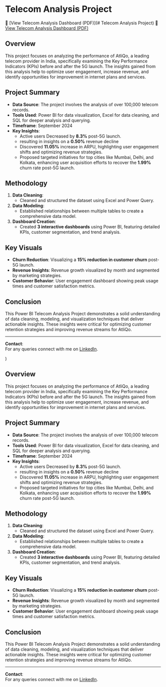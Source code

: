 # Telecom Analysis Project
📄 [View Telecom Analysis Dashboard (PDF)](# Telecom Analysis Project)
📄 [View Telecom Analysis Dashboard (PDF)](https://github.com/rinithreddy14/Telecom-Analysis/blob/main/teleocm%20analysis.pdf)

## Overview
This project focuses on analyzing the performance of AtliQo, a leading telecom provider in India, specifically examining the Key Performance Indicators (KPIs) before and after the 5G launch. The insights gained from this analysis help to optimize user engagement, increase revenue, and identify opportunities for improvement in internet plans and services.

## Project Summary
- **Data Source**: The project involves the analysis of over 100,000 telecom records.
- **Tools Used**: Power BI for data visualization, Excel for data cleaning, and SQL for deeper analysis and querying.
- **Timeframe**:  September 2024
- **Key Insights**:
  - Active users Decreased by **8.3%** post-5G launch.
  - resulting in insights on a **0.50%** revenue decline
  - Discovered **11.05%** increase in ARPU, highlighting user engagement shifts and optimizing revenue strategies.
  - Proposed targeted initiatives for top cities like Mumbai, Delhi, and Kolkata, enhancing user acquisition efforts to recover the **1.99%** churn rate post-5G launch.


## Methodology
1. **Data Cleaning**: 
   - Cleaned and structured the dataset using Excel and Power Query.
2. **Data Modeling**:
   - Established relationships between multiple tables to create a comprehensive data model.
3. **Dashboard Creation**:
   - Created **3 interactive dashboards** using Power BI, featuring detailed KPIs, customer segmentation, and trend analysis.

## Key Visuals
- **Churn Reduction**: Visualizing a **15% reduction in customer churn** post-5G launch.
- **Revenue Insights**: Revenue growth visualized by month and segmented by marketing strategies.
- **Customer Behavior**: User engagement dashboard showing peak usage times and customer satisfaction metrics.



## Conclusion
This Power BI Telecom Analysis Project demonstrates a solid understanding of data cleaning, modeling, and visualization techniques that deliver actionable insights. These insights were critical for optimizing customer retention strategies and improving revenue streams for AtliQo.





---

**Contact**:  
For any queries connect with me on [LinkedIn](https://www.linkedin.com/in/rinith-reddy-86822a301/).

)

## Overview
This project focuses on analyzing the performance of AtliQo, a leading telecom provider in India, specifically examining the Key Performance Indicators (KPIs) before and after the 5G launch. The insights gained from this analysis help to optimize user engagement, increase revenue, and identify opportunities for improvement in internet plans and services.

## Project Summary
- **Data Source**: The project involves the analysis of over 100,000 telecom records.
- **Tools Used**: Power BI for data visualization, Excel for data cleaning, and SQL for deeper analysis and querying.
- **Timeframe**:  September 2024
- **Key Insights**:
  - Active users Decreased by **8.3%** post-5G launch.
  - resulting in insights on a **0.50%** revenue decline
  - Discovered **11.05%** increase in ARPU, highlighting user engagement shifts and optimizing revenue strategies.
  - Proposed targeted initiatives for top cities like Mumbai, Delhi, and Kolkata, enhancing user acquisition efforts to recover the **1.99%** churn rate post-5G launch.


## Methodology
1. **Data Cleaning**: 
   - Cleaned and structured the dataset using Excel and Power Query.
2. **Data Modeling**:
   - Established relationships between multiple tables to create a comprehensive data model.
3. **Dashboard Creation**:
   - Created **3 interactive dashboards** using Power BI, featuring detailed KPIs, customer segmentation, and trend analysis.

## Key Visuals
- **Churn Reduction**: Visualizing a **15% reduction in customer churn** post-5G launch.
- **Revenue Insights**: Revenue growth visualized by month and segmented by marketing strategies.
- **Customer Behavior**: User engagement dashboard showing peak usage times and customer satisfaction metrics.



## Conclusion
This Power BI Telecom Analysis Project demonstrates a solid understanding of data cleaning, modeling, and visualization techniques that deliver actionable insights. These insights were critical for optimizing customer retention strategies and improving revenue streams for AtliQo.





---

**Contact**:  
For any queries connect with me on [LinkedIn](https://www.linkedin.com/in/rinith-reddy-86822a301/).

